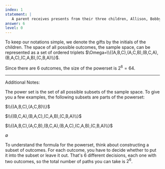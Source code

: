```yaml
---
index: 1
statement: |
   A parent receives presents from their three children, Allison, Bobby, and Chelsea. To avoid disputes they open the presents in a random order. Write down a suitable outcome space to represent this situation. Then compute how many events would exist (taking the event space to be the power set).
answer: 6
level: 0
---
```

To keep our notations simple, we denote the gifts by the initials of the children. The space of all possible outcomes, the sample space, can be represented as a set of ordered triplets $\Omega=\\{(A,B,C),(A,C,B),(B,C,A),(B,A,C),(C,A,B),(C,B,A)\\}$.

Since there are 6 outcomes, the size of the powerset is $2^6 = 64$.

---

Additional Notes:

The power set is the set of all possible subsets of the sample space. To give you a few examples, the following subsets are parts of the powerset:

$\\{(A,B,C),(A,C,B)\\}$

$\\{(B,C,A),(B,A,C),(C,A,B),(C,B,A)\\}$

$\\{(A,B,C),(A,C,B),(B,C,A),(B,A,C),(C,A,B),(C,B,A)\\}$

$\emptyset$

To understand the formula for the powerset, think about constructing a subset of outcomes. For each outcome, you have to decide whether to put it into the subset or leave it out. That's 6 different decisions, each one with two outcomes, so the total number of paths you can take is $2^6$.
